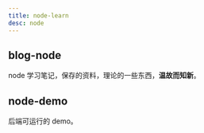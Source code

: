 ```yaml
---
title: node-learn
desc: node
---
```


## blog-node

node 学习笔记，保存的资料，理论的一些东西，**温故而知新**。

## node-demo

后端可运行的 demo。
